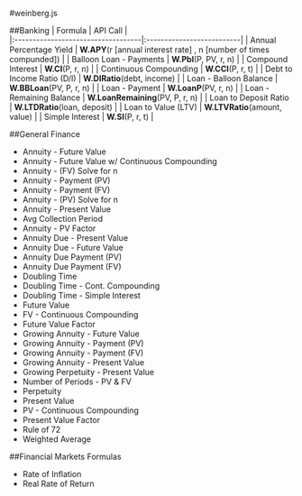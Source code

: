 #weinberg.js

##Banking
|  Formula  | API Call |                        
|:-----------------------------------|:--------------------------|
| Annual Percentage Yield    | **W.APY**(r [annual interest rate] , n [number of times compunded])       | 
| Balloon Loan - Payments | **W.Pbl**(P, PV, r, n) |
| Compound Interest | **W.CI**(P, r, n) |
| Continuous Compounding | **W.CCI**(P, r, t) |
| Debt to Income Ratio (D/I) | **W.DIRatio**(debt, income) |
| Loan - Balloon Balance | **W.BBLoan**(PV, P, r, n) |
| Loan - Payment | **W.LoanP**(PV, r, n) |
| Loan - Remaining Balance | **W.LoanRemaining**(PV, P, r, n) |
| Loan to Deposit Ratio | **W.LTDRatio**(loan, deposit) |
| Loan to Value (LTV) | **W.LTVRatio**(amount, value) |
| Simple Interest | **W.SI**(P, r, t) |

##General Finance
* Annuity - Future Value
* Annuity - Future Value w/ Continuous Compounding
* Annuity - (FV) Solve for n
* Annuity - Payment (PV)
* Annuity - Payment (FV)
* Annuity - (PV) Solve for n
* Annuity - Present Value
* Avg Collection Period
* Annuity - PV Factor
* Annuity Due - Present Value
* Annuity Due - Future Value
* Annuity Due Payment (PV)
* Annuity Due Payment (FV)
* Doubling Time
* Doubling Time - Cont. Compounding
* Doubling Time - Simple Interest
* Future Value
* FV - Continuous Compounding
* Future Value Factor
* Growing Annuity - Future Value
* Growing Annuity - Payment (PV)
* Growing Annuity - Payment (FV)
* Growing Annuity - Present Value
* Growing Perpetuity - Present Value
* Number of Periods - PV & FV
* Perpetuity
* Present Value
* PV - Continuous Compounding
* Present Value Factor
* Rule of 72
* Weighted Average

##Financial Markets Formulas
* Rate of Inflation
* Real Rate of Return



